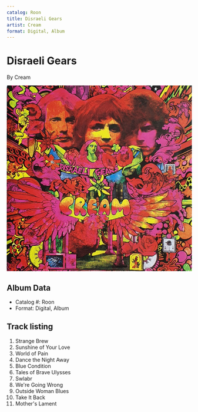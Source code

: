```yaml
---
catalog: Roon
title: Disraeli Gears
artist: Cream
format: Digital, Album
---
```


# Disraeli Gears

By Cream

![](../../assets/albumcovers/Cream-Disraeli_Gears.png)

## Album Data

- Catalog #: Roon
- Format: Digital, Album


## Track listing


1. Strange Brew
2. Sunshine of Your Love
3. World of Pain
4. Dance the Night Away
5. Blue Condition
6. Tales of Brave Ulysses
7. Swlabr
8. We're Going Wrong
9. Outside Woman Blues
10. Take It Back
11. Mother's Lament

